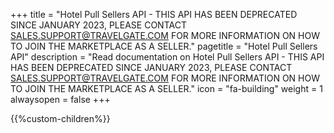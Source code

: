 +++
title = "Hotel Pull Sellers API - THIS API HAS BEEN DEPRECATED SINCE JANUARY 2023, PLEASE CONTACT SALES.SUPPORT@TRAVELGATE.COM FOR MORE INFORMATION ON HOW TO JOIN THE MARKETPLACE AS A SELLER."
pagetitle = "Hotel Pull Sellers API"
description = "Read documentation on Hotel Pull Sellers API - THIS API HAS BEEN DEPRECATED SINCE JANUARY 2023, PLEASE CONTACT SALES.SUPPORT@TRAVELGATE.COM FOR MORE INFORMATION ON HOW TO JOIN THE MARKETPLACE AS A SELLER."
icon = "fa-building" 
weight = 1
alwaysopen = false
+++

{{%custom-children%}}

